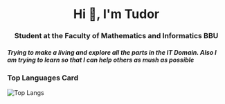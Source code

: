 <h1 align="center">Hi 👋, I'm Tudor</h1>
<h3 align="center">Student at the Faculty of Mathematics and Informatics BBU</h3>


<h5>Trying to make a living and explore all the parts in the IT Domain. Also I am trying to learn so that I can help others as mush as possible</h5>

### Top Languages Card
![Top Langs](https://github-readme-stats.vercel.app/api/top-langs?username=galatzant&show_icons=true&locale=en&layout=compact&cache_seconds=3600)


